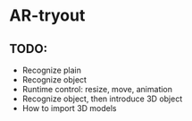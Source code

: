 # AR-tryout

## TODO:
- Recognize plain  
- Recognize object  
- Runtime control: resize, move, animation  
- Recognize object, then introduce 3D object
- How to import 3D models  

